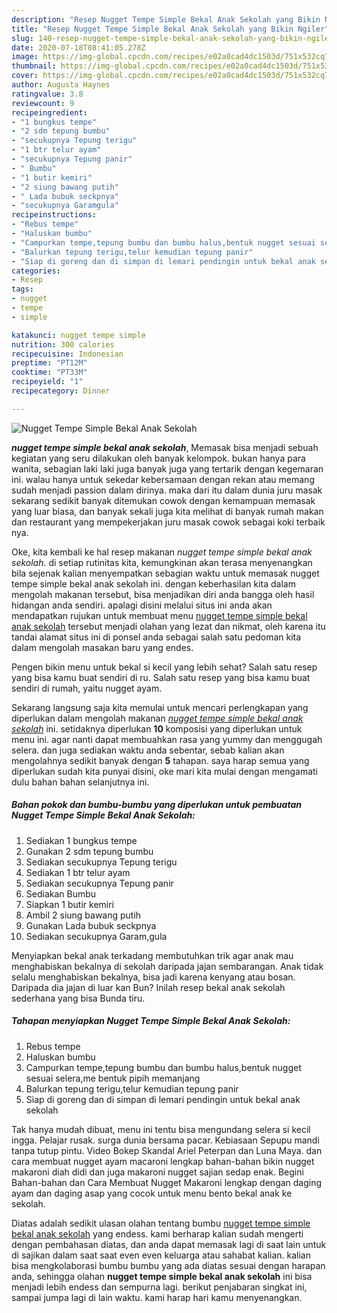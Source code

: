 ```yaml
---
description: "Resep Nugget Tempe Simple Bekal Anak Sekolah yang Bikin Ngiler"
title: "Resep Nugget Tempe Simple Bekal Anak Sekolah yang Bikin Ngiler"
slug: 140-resep-nugget-tempe-simple-bekal-anak-sekolah-yang-bikin-ngiler
date: 2020-07-18T08:41:05.278Z
image: https://img-global.cpcdn.com/recipes/e02a0cad4dc1503d/751x532cq70/nugget-tempe-simple-bekal-anak-sekolah-foto-resep-utama.jpg
thumbnail: https://img-global.cpcdn.com/recipes/e02a0cad4dc1503d/751x532cq70/nugget-tempe-simple-bekal-anak-sekolah-foto-resep-utama.jpg
cover: https://img-global.cpcdn.com/recipes/e02a0cad4dc1503d/751x532cq70/nugget-tempe-simple-bekal-anak-sekolah-foto-resep-utama.jpg
author: Augusta Haynes
ratingvalue: 3.8
reviewcount: 9
recipeingredient:
- "1 bungkus tempe"
- "2 sdm tepung bumbu"
- "secukupnya Tepung terigu"
- "1 btr telur ayam"
- "secukupnya Tepung panir"
- " Bumbu"
- "1 butir kemiri"
- "2 siung bawang putih"
- " Lada bubuk seckpnya"
- "secukupnya Garamgula"
recipeinstructions:
- "Rebus tempe"
- "Haluskan bumbu"
- "Campurkan tempe,tepung bumbu dan bumbu halus,bentuk nugget sesuai selera,me bentuk pipih memanjang"
- "Balurkan tepung terigu,telur kemudian tepung panir"
- "Siap di goreng dan di simpan di lemari pendingin untuk bekal anak sekolah"
categories:
- Resep
tags:
- nugget
- tempe
- simple

katakunci: nugget tempe simple 
nutrition: 300 calories
recipecuisine: Indonesian
preptime: "PT12M"
cooktime: "PT33M"
recipeyield: "1"
recipecategory: Dinner

---
```



![Nugget Tempe Simple Bekal Anak Sekolah](https://img-global.cpcdn.com/recipes/e02a0cad4dc1503d/751x532cq70/nugget-tempe-simple-bekal-anak-sekolah-foto-resep-utama.jpg)

<b><i>nugget tempe simple bekal anak sekolah</i></b>, Memasak bisa menjadi sebuah kegiatan yang seru dilakukan oleh banyak kelompok. bukan hanya para wanita, sebagian laki laki juga banyak juga yang tertarik dengan kegemaran ini. walau hanya untuk sekedar kebersamaan dengan rekan atau memang sudah menjadi passion dalam dirinya. maka dari itu dalam dunia juru masak sekarang sedikit banyak ditemukan cowok dengan kemampuan memasak yang luar biasa, dan banyak sekali juga kita melihat di banyak rumah makan dan restaurant yang mempekerjakan juru masak cowok sebagai koki terbaik nya.

Oke, kita kembali ke hal resep makanan <i>nugget tempe simple bekal anak sekolah</i>. di setiap rutinitas kita, kemungkinan akan terasa menyenangkan bila sejenak kalian menyempatkan sebagian waktu untuk memasak nugget tempe simple bekal anak sekolah ini. dengan keberhasilan kita dalam mengolah makanan tersebut, bisa menjadikan diri anda bangga oleh hasil hidangan anda sendiri. apalagi disini melalui situs ini anda akan mendapatkan rujukan untuk membuat menu <u>nugget tempe simple bekal anak sekolah</u> tersebut menjadi olahan yang lezat dan nikmat, oleh karena itu tandai alamat situs ini di ponsel anda sebagai salah satu pedoman kita dalam mengolah masakan baru yang endes.

Pengen bikin menu untuk bekal si kecil yang lebih sehat? Salah satu resep yang bisa kamu buat sendiri di ru. Salah satu resep yang bisa kamu buat sendiri di rumah, yaitu nugget ayam.


Sekarang langsung saja kita memulai untuk mencari perlengkapan yang diperlukan dalam mengolah makanan <u><i>nugget tempe simple bekal anak sekolah</i></u> ini. setidaknya diperlukan <b>10</b> komposisi yang diperlukan untuk menu ini. agar nanti dapat membuahkan rasa yang yummy dan menggugah selera. dan juga sediakan waktu anda sebentar, sebab kalian akan mengolahnya sedikit banyak dengan <b>5</b> tahapan. saya harap semua yang diperlukan sudah kita punyai disini, oke mari kita mulai dengan mengamati dulu bahan bahan selanjutnya ini.

<!--inarticleads1-->

##### Bahan pokok dan bumbu-bumbu yang diperlukan untuk pembuatan Nugget Tempe Simple Bekal Anak Sekolah:

1. Sediakan 1 bungkus tempe
1. Gunakan 2 sdm tepung bumbu
1. Sediakan secukupnya Tepung terigu
1. Sediakan 1 btr telur ayam
1. Sediakan secukupnya Tepung panir
1. Sediakan  Bumbu
1. Siapkan 1 butir kemiri
1. Ambil 2 siung bawang putih
1. Gunakan  Lada bubuk seckpnya
1. Sediakan secukupnya Garam,gula


Menyiapkan bekal anak terkadang membutuhkan trik agar anak mau menghabiskan bekalnya di sekolah daripada jajan sembarangan. Anak tidak selalu menghabiskan bekalnya, bisa jadi karena kenyang atau bosan. Daripada dia jajan di luar kan Bun? Inilah resep bekal anak sekolah sederhana yang bisa Bunda tiru. 

<!--inarticleads2-->

##### Tahapan menyiapkan Nugget Tempe Simple Bekal Anak Sekolah:

1. Rebus tempe
1. Haluskan bumbu
1. Campurkan tempe,tepung bumbu dan bumbu halus,bentuk nugget sesuai selera,me bentuk pipih memanjang
1. Balurkan tepung terigu,telur kemudian tepung panir
1. Siap di goreng dan di simpan di lemari pendingin untuk bekal anak sekolah


Tak hanya mudah dibuat, menu ini tentu bisa mengundang selera si kecil ingga. Pelajar rusak. surga dunia bersama pacar. Kebiasaan Sepupu mandi tanpa tutup pintu. Video Bokep Skandal Ariel Peterpan dan Luna Maya. dan cara membuat nugget ayam macaroni lengkap bahan-bahan bikin nugget makaroni diah didi dan juga makaroni nugget sajian sedap enak. Begini Bahan-bahan dan Cara Membuat Nugget Makaroni lengkap dengan daging ayam dan daging asap yang cocok untuk menu bento bekal anak ke sekolah. 

Diatas adalah sedikit ulasan olahan tentang bumbu <u>nugget tempe simple bekal anak sekolah</u> yang endess. kami berharap kalian sudah mengerti dengan pembahasan diatas, dan anda dapat memasak lagi di saat lain untuk di sajikan dalam saat saat even even keluarga atau sahabat kalian. kalian bisa mengkolaborasi bumbu bumbu yang ada diatas sesuai dengan harapan anda, sehingga olahan <b>nugget tempe simple bekal anak sekolah</b> ini bisa menjadi lebih endess dan sempurna lagi. berikut penjabaran singkat ini, sampai jumpa lagi di lain waktu. kami harap hari kamu menyenangkan.
